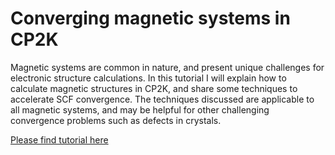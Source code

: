 # Converging magnetic systems in CP2K

Magnetic systems are common in nature, and present unique challenges for electronic structure calculations. In this tutorial I will explain how to calculate magnetic structures in CP2K, and share some techniques to accelerate SCF convergence. The techniques discussed are applicable to all magnetic systems, and may be helpful for other challenging convergence problems such as defects in crystals.

[Please find tutorial here](https://wiki.ch.ic.ac.uk/wiki/index.php?title=Converging_magnetic_systems_in_CP2K) 

